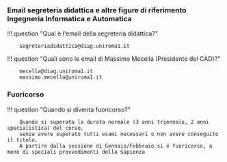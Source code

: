 <style>
  .md-typeset h1,
  .md-content__button {
    display: none;
  }
</style>

### Email segreteria didattica e altre figure di riferimento Ingegneria Informatica e Automatica

!!! question "Qual è l'email della segreteria didattica?"

		segreteriadidattica@diag.uniroma1.it
		
!!! question "Quali sono le email di Massimo Mecella (Presidente del CAD)?"
		
		mecella@diag.uniroma1.it
		massimo.mecella@uniroma1.it

### Fuoricorso

!!! question "Quando si diventa fuoricorso?"

		Quando si superata la durata normale (3 anni triennale, 2 anni specialistica) del corso,
		senza avere superato tutti esami necessari o non avere conseguito il titolo.
		A partire dalla sessione di Gennaio/Febbraio si è fuoricorso, a meno di speciali provvedimenti della Sapienza

